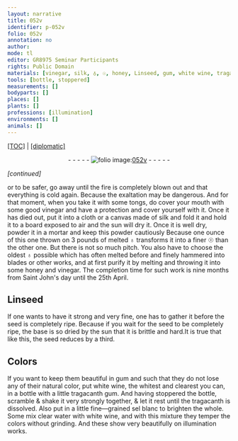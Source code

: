 ```yaml
---
layout: narrative
title: 052v
identifier: p-052v
folio: 052v
annotation: no
author:
mode: tl
editor: GR8975 Seminar Participants
rights: Public Domain
materials: [vinegar, silk, ♁, ☉, honey, Linseed, gum, white wine, tragacanth gum, tragacanth, sel blanc, clear water]
tools: [bottle, stoppered]
measurements: []
bodyparts: []
places: []
plants: []
professions: [illumination]
environments: []
animals: []
---
```


<p><a href="{{ site.baseurl }}/translation/">[TOC]</a> | <a href="{{ site.baseurl }}/texts/p-052v_tc/" target="_blank">[diplomatic]</a></p><div class="folio" align="center">- - - - - <a href="http://gallica.bnf.fr/ark:/12148/btv1b9059316c/f110.item" target="_blank"><img src="https://cu-mkp.github.io/2017-workshop-edition/assets/photo-icon.png" alt="folio image: " style="display:inline-block; margin-bottom:-3px;"/>052v</a> - - - - - </div>  
 
*[continued]*
  
or to be safer, go away until the fire is completely blown out and that everything is cold again. Because the exaltation may be dangerous. And for that moment, when you take it with some tongs, do cover your mouth with some good <span class="m">vinegar</span> and have a protection and cover yourself with it. Once it has died out, put it into a cloth or a canvas made of <span class="m">silk</span> and fold it and hold it to a board exposed to air and the sun will dry it. Once it is well dry, powder it in a mortar and keep this powder cautiously Because one ounce of this one thrown on 3 pounds of melted <span class="m">♁</span> transforms it into a finer <span class="m">☉</span> than the other one. But there is not so much pitch. You also have to choose the oldest <span class="m">♁</span> possible which has often melted before and finely hammered into blades or other works, and at first purify it by melting and throwing it into some <span class="m">honey</span> and <span class="m">vinegar</span>. The completion time for such work is nine months from Saint John's day until the 25th April. 

 
  

## <span class="m">Linseed</span>

 
If one wants to have it strong and very fine, one has to gather it before the seed is completely ripe. Because if you wait for the seed to be completely ripe, the base is so dried by the sun that it is brittle and hard.It is true that like this, the seed reduces by a third.
 
 
  

## Colors

 
If you want to keep them beautiful in <span class="m">gum</span> and such that they do not lose any of their natural color, put <span class="m">white wine</span>, the whitest and clearest you can, in a <span class="tl">bottle</span> with a little <span class="m">tragacanth gum</span>. And having <span class="tl">stoppered</span> the <span class="tl">bottle</span>, scramble & shake it very strongly together, & let it rest until the <span class="m">tragacanth</span> is dissolved. Also put in a little fine—grained <span class="m">sel blanc</span> to brighten the whole. Some mix <span class="m">clear water</span> with <span class="m">white wine</span>, and with this mixture they temper the colors without grinding. And these show very beautifully on <span class="pro">illumination</span> works.

